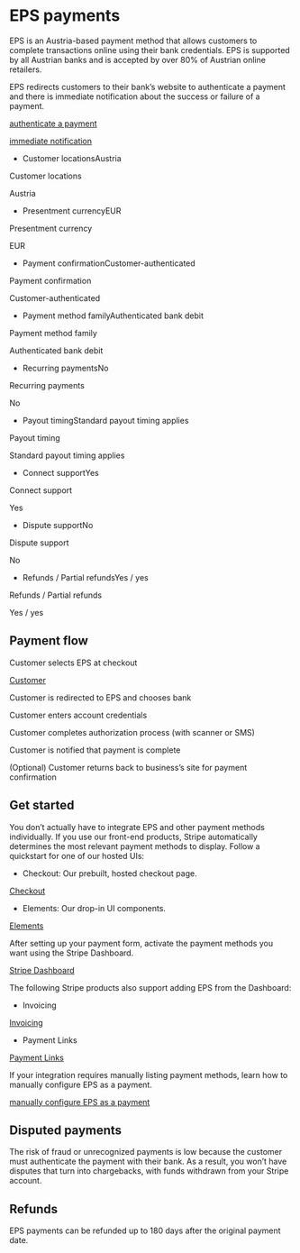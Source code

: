# EPS payments

EPS is an Austria-based payment method that allows customers to complete transactions online using their bank credentials. EPS is supported by all Austrian banks and is accepted by over 80% of Austrian online retailers.

EPS redirects customers to their bank’s website to authenticate a payment and there is immediate notification about the success or failure of a payment.

[authenticate a payment](/payments/payment-methods#customer-actions)

[immediate notification](/payments/payment-methods#payment-notification)

- Customer locationsAustria

Customer locations

Austria

- Presentment currencyEUR

Presentment currency

EUR

- Payment confirmationCustomer-authenticated

Payment confirmation

Customer-authenticated

- Payment method familyAuthenticated bank debit

Payment method family

Authenticated bank debit

- Recurring paymentsNo

Recurring payments

No

- Payout timingStandard payout timing applies

Payout timing

Standard payout timing applies

- Connect supportYes

Connect support

Yes

- Dispute supportNo

Dispute support

No

- Refunds / Partial refundsYes / yes

Refunds / Partial refunds

Yes / yes

## Payment flow

Customer selects EPS at checkout

[Customer](/api/customers)

Customer is redirected to EPS and chooses bank

Customer enters account credentials

Customer completes authorization process (with scanner or SMS)

Customer is notified that payment is complete

(Optional) Customer returns back to business’s site for payment confirmation

## Get started

You don’t actually have to integrate EPS and other payment methods individually. If you use our front-end products, Stripe automatically determines the most relevant payment methods to display. Follow a quickstart for one of our hosted UIs:

- Checkout: Our prebuilt, hosted checkout page.

[Checkout](/checkout/quickstart)

- Elements: Our drop-in UI components.

[Elements](/payments/quickstart)

After setting up your payment form, activate the payment methods you want using the Stripe Dashboard.

[Stripe Dashboard](https://dashboard.stripe.com/settings/payment_methods)

The following Stripe products also support adding EPS from the Dashboard:

- Invoicing

[Invoicing](/invoicing/quickstart-guide)

- Payment Links

[Payment Links](/payment-links)

If your integration requires manually listing payment methods, learn how to manually configure EPS as a payment.

[manually configure EPS as a payment](/payments/eps/accept-a-payment)

## Disputed payments

The risk of fraud or unrecognized payments is low because the customer must authenticate the payment with their bank. As a result, you won’t have disputes that turn into chargebacks, with funds withdrawn from your Stripe account.

## Refunds

EPS payments can be refunded up to 180 days after the original payment date.
